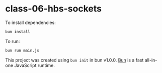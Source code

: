 # class-06-hbs-sockets

To install dependencies:

```bash
bun install
```

To run:

```bash
bun run main.js
```

This project was created using `bun init` in bun v1.0.0. [Bun](https://bun.sh) is a fast all-in-one JavaScript runtime.
